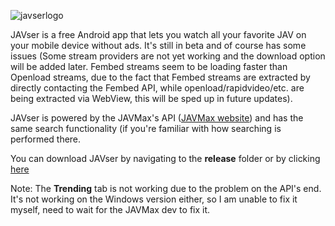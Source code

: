 ![javserlogo](https://i.imgur.com/lD5FC3J.png)

JAVser is a free Android app that lets you watch all your favorite JAV on your mobile device without ads.
It's still in beta and of course has some issues (Some stream providers are not yet working and the download option will be added later. Fembed streams seem to be loading faster than Openload streams, due to the fact that Fembed streams are extracted by directly contacting the Fembed API, while openload/rapidvideo/etc. are being extracted via WebView, this will be sped up in future updates).

JAVser is powered by the JAVMax's API ([JAVMax website](https://www.javmax.co/en)) and has the same search functionality (if you're familiar with how searching is performed there.

You can download JAVser by navigating to the **release** folder or by clicking [here](https://github.com/gurobase/javser/raw/master/release/app-release.apk)

Note: The **Trending** tab is not working due to the problem on the API's end. It's not working on the Windows version either, so I am unable to fix it myself, need to wait for the JAVMax dev to fix it.
